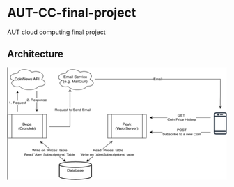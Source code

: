 # AUT-CC-final-project
AUT cloud computing final project

## Architecture
![Architecture](https://github.com/JavadZandiyeh/AUT-CC-Final-Project/blob/main/Architecture.png)
